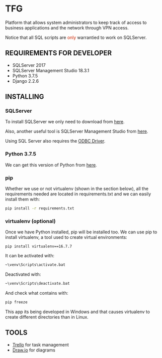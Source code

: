 # TFG 

Platform that allows system administrators to keep track of access to business applications and the network through VPN access.

Notice that all SQL scripts are <span style="color:#CB2400">only</span> warrantied to work on SQLServer.

## REQUIREMENTS FOR DEVELOPER
* SQLServer 2017
* SQLServer Management Studio 18.3.1
* Python 3.7.5
* Django 2.2.6

## INSTALLING
### SQLServer
To install SQLServer we only need to download from [here](https://www.microsoft.com/es-es/sql-server/sql-server-downloads).

Also, another useful tool is SQLServer Management Studio from [here](https://docs.microsoft.com/es-es/sql/ssms/download-sql-server-management-studio-ssms?view=sql-server-ver15).

Using SQL Server also requires the [ODBC Driver](https://www.microsoft.com/en-us/download/details.aspx?id=56567).

### Python 3.7.5
We can get this version of Python from [here](https://www.python.org/downloads/).

### pip
Whether we use or not virtualenv (shown in the section below), all the requirements needed are located in requirements.txt and we can easily 
install them with:
```cmd
pip install -r requirements.txt
```

### virtualenv (optional)
Once we have Python installed, pip will be installed too.
We can use pip to install virtualenv, a tool used to create virtual environments:
```
pip install virtualenv==16.7.7
```

It can be activated with:
```cmd
~\venv\Scripts\activate.bat
```
Deactivated with:
```cmd
~\venv\Scripts\deactivate.bat
```
And check what contains with:
```cmd
pip freeze
```
This app its being developed in Windows and that causes virtualenv to create different directories than in Linux.

## TOOLS

* [Trello](https://trello.com/) for task management
* [Draw.io](https://www.draw.io/) for diagrams